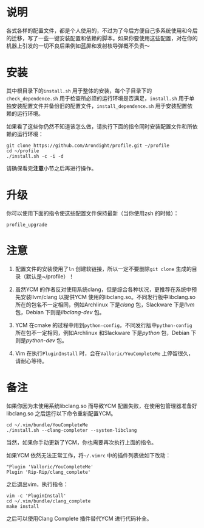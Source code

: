 # 说明
各式各样的配置文件，都是个人使用的，不过为了今后方便自己多系统使用和今后的迁移，写了一些一键安装配置和依赖的脚本。如果你要使用这些配置，对在你的机器上引发的一切不良后果例如蓝屏和发射核导弹概不负责～

# 安装
其中根目录下的`install.sh` 用于整体的安装，每个子目录下的`check_dependence.sh` 用于检查所必须的运行环境是否满足，`install.sh` 用于单独安装配置文件并备份旧的配置文件，`install_dependence.sh` 用于安装配置依赖的运行环境。

如果看了这些你仍然不知道该怎么做，请执行下面的指令同时安装配置文件和所依赖的运行环境：

```shell
git clone https://github.com/Arondight/profile.git ~/profile
cd ~/profile
./install.sh -c -i -d
```

请确保看完**注意**小节之后再进行操作。

# 升级
你可以使用下面的指令使这些配置文件保持最新（当你使用zsh 的时候）：

```shell
profile_upgrade
```

# 注意
1. 配置文件的安装使用了`ln` 创建软链接，所以一定不要删除`git clone` 生成的目录（默认是~/profile）！

2. 虽然YCM 的作者反对使用系统clang，但是综合各种状况，更推荐在系统中预先安装llvm/clang 以提供YCM 使用的libclang.so。不同发行版中libclang.so 所在的包名不一定相同，例如Archlinux 下是*clang* 包，Slackware 下是*llvm* 包，Debian 下则是*libclang-dev* 包。

3. YCM 在cmake 的过程中用到`python-config`，不同发行版中`python-config` 所在包不一定相同，例如Archlinux 和Slackware 下是*python* 包，Debian 下则是*python-dev* 包。

4. Vim 在执行`PluginInstall` 时，会在`Valloric/YouCompleteMe` 上停留很久，请耐心等待。

# 备注
如果你因为未使用系统libclang.so 而导致YCM 配置失败，在使用包管理器准备好libclang.so 之后运行以下命令重新配置YCM。

```shell
cd ~/.vim/bundle/YouCompleteMe
./install.sh --clang-completer --system-libclang
```

当然，如果你手动更新了YCM，你也需要再次执行上面的指令。

如果YCM 依然无法正常工作，将`~/.vimrc` 中的插件列表做如下改动：

```vim
"Plugin 'Valloric/YouCompleteMe'
Plugin 'Rip-Rip/clang_complete'
```

之后退出vim，执行指令：

```shell
vim -c 'PluginInstall'
cd ~/.vim/bundle/clang_complete
make install
```

之后可以使用Clang Complete 插件替代YCM 进行代码补全。

